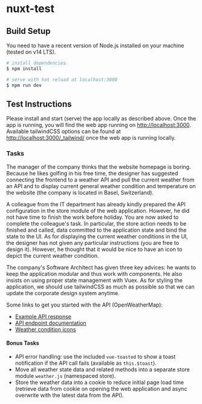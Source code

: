 # nuxt-test

## Build Setup

You need to have a recent version of Node.js installed on your machine (tested on v14 LTS).

```bash
# install dependencies
$ npm install

# serve with hot reload at localhost:3000
$ npm run dev
```

## Test Instructions

Please install and start (serve) the app locally as described above. Once the app is running, you will find the
web app running on [http://localhost:3000](http://localhost:3000). Available tailwindCSS options can be found at
[http://localhost:3000/_tailwind/](http://localhost:3000/_tailwind/) once the web app is running locally.

### Tasks 

The manager of the company thinks that the website homepage is boring. Because he likes golfing in his free time, the
designer has suggested connecting the frontend to a weather API and pull the current weather from an API and to display
current general weather condition and temperature on the website (the company is located in Basel, Switzerland).

A colleague from the IT department has already kindly prepared the API configuration in the store module of the web
application. However, he did not have time to finish the work before holiday. You are now asked to complete the
colleague's task. In particular, the store action needs to be finished and called, data committed to the application
state and bind the state to the UI. As for displaying the current weather conditions in the UI, the designer has not
given any particular instructions (you are free to design it). However, he thought that it would be nice to have an icon
to depict the current weather condition.

The company's Software Architect has given three key advices: he wants to keep the application modular and thus work
with components. He also insists on using proper state management with Vuex. As for styling the application, we should
use tailwindCSS as much as possible so that we can update the corporate design system anytime.

Some links to get you started with the API (OpenWeatherMap):

- [Example API response](http://api.openweathermap.org/data/2.5/weather?q=Basel&appid=3978da9f7417a95247e8f31df0cf1f27)
- [API endpoint documentation](https://openweathermap.org/current)
- [Weather condition icons](https://openweathermap.org/weather-conditions)

#### Bonus Tasks

- API error handling: use the included ```vue-toasted``` to show a toast notification if the API call fails (available
   as ```this.$toast```).
- Move all weather state data and related methods into a separate store module ```weather.js``` (namespaced store).
- Store the weather data into a cookie to reduce initial page load time (retrieve data from cookie on
  opening the web application and async overwrite with the latest data from the API).
